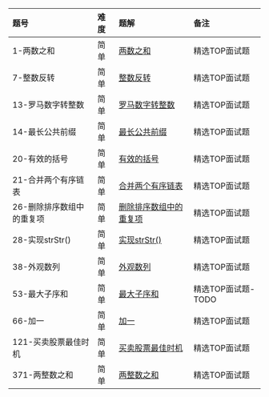 | 题号 | 难度 | 题解 | 备注   |
| :------| :------ | :------ |  :------ |
| 1-两数之和 | 简单 | [两数之和](1/1.md) | 精选TOP面试题 |
| 7-整数反转 | 简单 | [整数反转](7/7.md) | 精选TOP面试题 |
| 13-罗马数字转整数 | 简单 | [罗马数字转整数](13/13.md) | 精选TOP面试题 |
| 14-最长公共前缀 | 简单 | [最长公共前缀](14/14.md) | 精选TOP面试题 |
| 20-有效的括号 | 简单 | [有效的括号](20/20.md) | 精选TOP面试题 |
| 21-合并两个有序链表 | 简单 | [合并两个有序链表](21/21.md) | 精选TOP面试题 |
| 26-删除排序数组中的重复项 | 简单 | [删除排序数组中的重复项](26/26.md) | 精选TOP面试题 |
| 28-实现strStr() | 简单 | [实现strStr()](28/28.md) | 精选TOP面试题 |
| 38-外观数列 | 简单 | [外观数列](38/38.md) | 精选TOP面试题 |
| 53-最大子序和 | 简单 | [最大子序和](53/53.md) | 精选TOP面试题-TODO |
| 66-加一 | 简单 | [加一](66/66.md) | 精选TOP面试题 |
| 121-买卖股票最佳时机 | 简单 | [买卖股票最佳时机](121/121.md) | 精选TOP面试题 |
| 371-两整数之和 | 简单 | [两整数之和](371/371.md) | 精选TOP面试题 |
